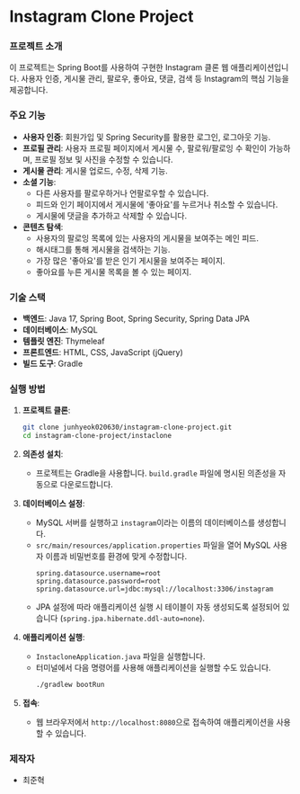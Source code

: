 # Instagram Clone Project

### 프로젝트 소개
이 프로젝트는 Spring Boot를 사용하여 구현한 Instagram 클론 웹 애플리케이션입니다. 사용자 인증, 게시물 관리, 팔로우, 좋아요, 댓글, 검색 등 Instagram의 핵심 기능을 제공합니다.

### 주요 기능
* **사용자 인증**: 회원가입 및 Spring Security를 활용한 로그인, 로그아웃 기능.
* **프로필 관리**: 사용자 프로필 페이지에서 게시물 수, 팔로워/팔로잉 수 확인이 가능하며, 프로필 정보 및 사진을 수정할 수 있습니다.
* **게시물 관리**: 게시물 업로드, 수정, 삭제 기능.
* **소셜 기능**:
    * 다른 사용자를 팔로우하거나 언팔로우할 수 있습니다.
    * 피드와 인기 페이지에서 게시물에 '좋아요'를 누르거나 취소할 수 있습니다.
    * 게시물에 댓글을 추가하고 삭제할 수 있습니다.
* **콘텐츠 탐색**:
    * 사용자의 팔로잉 목록에 있는 사용자의 게시물을 보여주는 메인 피드.
    * 해시태그를 통해 게시물을 검색하는 기능.
    * 가장 많은 '좋아요'를 받은 인기 게시물을 보여주는 페이지.
    * 좋아요를 누른 게시물 목록을 볼 수 있는 페이지.

### 기술 스택
* **백엔드**: Java 17, Spring Boot, Spring Security, Spring Data JPA
* **데이터베이스**: MySQL
* **템플릿 엔진**: Thymeleaf
* **프론트엔드**: HTML, CSS, JavaScript (jQuery)
* **빌드 도구**: Gradle

### 실행 방법
1.  **프로젝트 클론**:
    ```bash
    git clone junhyeok020630/instagram-clone-project.git
    cd instagram-clone-project/instaclone
    ```

2.  **의존성 설치**:
    * 프로젝트는 Gradle을 사용합니다. `build.gradle` 파일에 명시된 의존성을 자동으로 다운로드합니다.

3.  **데이터베이스 설정**:
    * MySQL 서버를 실행하고 `instagram`이라는 이름의 데이터베이스를 생성합니다.
    * `src/main/resources/application.properties` 파일을 열어 MySQL 사용자 이름과 비밀번호를 환경에 맞게 수정합니다.
        ```properties
        spring.datasource.username=root
        spring.datasource.password=root
        spring.datasource.url=jdbc:mysql://localhost:3306/instagram
        ```
    * JPA 설정에 따라 애플리케이션 실행 시 테이블이 자동 생성되도록 설정되어 있습니다 (`spring.jpa.hibernate.ddl-auto=none`).

4.  **애플리케이션 실행**:
    * `InstacloneApplication.java` 파일을 실행합니다.
    * 터미널에서 다음 명령어를 사용해 애플리케이션을 실행할 수도 있습니다.
        ```bash
        ./gradlew bootRun
        ```

5.  **접속**:
    * 웹 브라우저에서 `http://localhost:8080`으로 접속하여 애플리케이션을 사용할 수 있습니다.

### 제작자
* 최준혁

